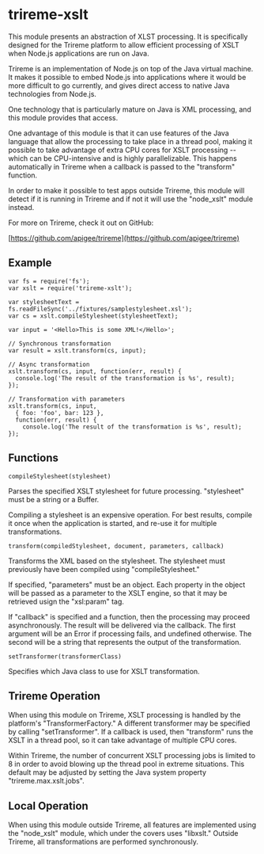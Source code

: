 # trireme-xslt

This module presents an abstraction of XLST processing. It is specifically
designed for the Trireme platform to allow efficient processing of
XSLT when Node.js applications are run on Java.

Trireme is an implementation of Node.js on top of the Java virtual machine.
It makes it possible to embed Node.js into applications where it would be
more difficult to go currently, and gives direct access to native Java
technologies from Node.js. 

One technology that is particularly mature on Java is XML processing, and
this module provides that access.

One advantage of this module is that it can use features of the Java
language that allow the processing to take place in a thread pool, making
it possible to take advantage of extra CPU cores for XSLT processing --
which can be CPU-intensive and is highly parallelizable. This
happens automatically in Trireme when a callback is passed to the
"transform" function.

In order to make it possible to test apps outside Trireme, this module
will detect if it is running in Trireme and if not it will use the
"node_xslt" module instead.

For more on Trireme, check it out on GitHub:

[https://github.com/apigee/trireme](https://github.com/apigee/trireme)

## Example

    var fs = require('fs');
    var xslt = require('trireme-xslt');
    
    var stylesheetText = fs.readFileSync('../fixtures/samplestylesheet.xsl');
    var cs = xslt.compileStylesheet(stylesheetText);
    
    var input = '<Hello>This is some XML!</Hello>';
    
    // Synchronous transformation
    var result = xslt.transform(cs, input);
    
    // Async transformation
    xslt.transform(cs, input, function(err, result) {
      console.log('The result of the transformation is %s', result);
    });
    
    // Transformation with parameters
    xslt.transform(cs, input, 
      { foo: 'foo', bar: 123 },
      function(err, result) {
        console.log('The result of the transformation is %s', result);
    });

## Functions

    compileStylesheet(stylesheet)
    
Parses the specified XSLT stylesheet for future processing. "stylesheet"
must be a string or a Buffer.

Compiling a stylesheet is an expensive operation. For best results, compile
it once when the application is started, and re-use it for multiple 
transformations.

    transform(compiledStylesheet, document, parameters, callback)
    
Transforms the XML based on the stylesheet. The stylesheet must previously
have been compiled using "compileStylesheet."

If specified, "parameters" must be an object. Each property in the object
will be passed as a parameter to the XSLT engine, so that it may be retrieved
usign the "xsl:param" tag.

If "callback" is specified and a function, then the processing may proceed
asynchronously. The result will be delivered via the callback. The first 
argument will be an Error if processing fails, and undefined otherwise.
The second will be a string that represents the output of the transformation.

    setTransformer(transformerClass)
    
Specifies which Java class to use for XSLT transformation. 

## Trireme Operation

When using this module on Trireme, XSLT processing is handled by the
platform's "TransformerFactory." A different transformer may be specified
by calling "setTransformer". If a callback is used, then "transform"
runs the XSLT in a thread pool, so it can take advantage of multiple CPU
cores.

Within Trireme, the number of concurrent XSLT processing jobs is limited to
8 in order to avoid blowing up the thread pool in extreme situations.
This default may be adjusted by setting the Java system property
"trireme.max.xslt.jobs".

## Local Operation

When using this module outside Trireme, all features are implemented using
the "node_xslt" module, which under the covers uses "libxslt." 
Outside Trireme, all transformations are performed synchronously.

